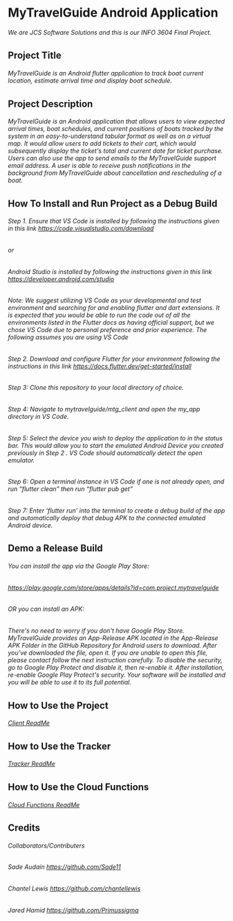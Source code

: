 # MyTravelGuide Android Application

###### We are JCS Software Solutions and this is our INFO 3604 Final Project.

## Project Title
###### MyTravelGuide is an Android flutter application to track boat current location, estimate arrival time and display boat schedule.

## Project Description
###### MyTravelGuide is an Android application that allows users to view expected arrival times, boat schedules, and current positions of boats tracked by the system in an easy-to-understand tabular format as well as on a virtual map. It would allow users to add tickets to their cart, which would subsequently display the ticket's total and current date for ticket purchase. Users can also use the app to send emails to the MyTravelGuide support email address. A user is able to receive push notifications in the background from MyTravelGuide about cancellation and rescheduling of a boat.


## How To Install and Run Project as a Debug Build
###### Step 1. Ensure that VS Code is installed by following the instructions given in this link  https://code.visualstudio.com/download
######      or 
###### Android Studio is installed by following the instructions given in this link  https://developer.android.com/studio

###### Note: We suggest utilizing VS Code as your developmental and test environment  and searching for and enabling flutter and dart extensions. It is expected that you would be able to run the code out of all the environments listed  in the Flutter docs as having official support, but we chose VS Code due to personal preference and prior experience. The following assumes you are using VS Code

###### Step 2. Download and configure Flutter for your environment  following the instructions in this link https://docs.flutter.dev/get-started/install 

###### Step 3: Clone this repository to your local directory of choice.

###### Step 4: Navigate to mytravelguide/mtg_client and open the my_app directory in VS Code.

###### Step 5: Select the device you wish to deploy the application to in the status bar. This would allow you to start the emulated Android Device you created previously in Step 2 . VS Code should automatically detect the open emulator.

###### Step 6: Open a terminal instance in VS Code if one is not already open, and run “flutter clean” then run “flutter pub get”

###### Step 7: Enter ‘flutter run’ into the terminal to create a debug build of the app and automatically deploy that debug APK to the connected emulated Android device.

## Demo a Release Build
###### You can install the app via the Google Play Store:
###### https://play.google.com/store/apps/details?id=com.project.mytravelguide 
###### OR you can install an APK: 
###### There's no need to worry if you don't have Google Play Store. MyTravelGuide provides an App-Release APK located in the App-Release APK Folder in the GitHub Repository for Android users to download. After you've downloaded the file, open it. If you are unable to open this file, please contact follow the next instruction carefully. To disable the security, go to Google Play Protect and disable it, then re-enable it. After installation, re-enable Google Play Protect's security. Your software will be installed and you will be able to use it to its full potential.


## How to Use the Project
###### [Client ReadMe](mtg_client/README.md)

## How to Use the Tracker
###### [Tracker ReadMe](tracker/README.md)

## How to Use the Cloud Functions
###### [Cloud Functions ReadMe](cloud-functions/README.md)

## Credits
###### Collaborators/Contributers
###### Sade Audain https://github.com/Sade11
###### Chantel Lewis https://github.com/chantellewis
###### Jared Hamid https://github.com/Primussigma


